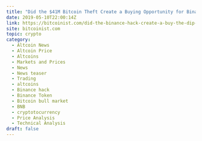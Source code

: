 ```yaml
---
title: "Did the $41M Bitcoin Theft Create a Buying Opportunity for Binance Coin (BNB)?"
date: 2019-05-10T22:00:14Z
link: https://bitcoinist.com/did-the-binance-hack-create-a-buy-the-dip-moment-for-binance-coin-bnb/?utm_medium=RSS&utm_source=hune
site: bitcoinist.com
topic: crypto
category:
  - Altcoin News
  - Altcoin Price
  - Altcoins
  - Markets and Prices
  - News
  - News teaser
  - Trading
  - altcoins
  - Binance hack
  - Binance Token
  - Bitcoin bull market
  - BNB
  - cryptotocurrency
  - Price Analysis
  - Technical Analysis
draft: false
---
```

